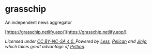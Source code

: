 # grasschip
An independent news aggregator

[https://grasschip.netlify.app/](https://grasschip.netlify.app/)

<address>
	Licensed under
	<a rel="license" href="https://creativecommons.org/licenses/by-nc-sa/4.0">CC BY-NC-SA 4.0. </a>				 
	Powered by <a href="http://lesscss.org">Less</a>,
	<a href="http://getpelican.com/">Pelican</a>
	and <a href="https://jinja.palletsprojects.com/en/2.11.x/">Jinja</a>,
	which takes great advantage of <a href="http://python.org">Python</a>.
</address>
